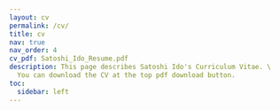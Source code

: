 ```yaml
---
layout: cv
permalink: /cv/
title: cv
nav: true
nav_order: 4
cv_pdf: Satoshi_Ido_Resume.pdf
description: This page describes Satoshi Ido's Curriculum Vitae. \
  You can download the CV at the top pdf download button.
toc:  
  sidebar: left
---
```

